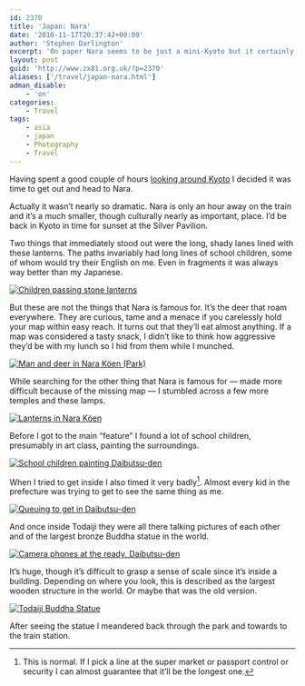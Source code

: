 ```yaml
---
id: 2370
title: 'Japan: Nara'
date: '2010-11-17T20:37:42+00:00'
author: 'Stephen Darlington'
excerpt: 'On paper Nara seems to be just a mini-Kyoto but it certainly has a charm of its own.'
layout: post
guid: 'http://www.zx81.org.uk/?p=2370'
aliases: ['/travel/japan-nara.html']
adman_disable:
    - 'on'
categories:
    - Travel
tags:
    - asia
    - japan
    - Photography
    - Travel
---
```


Having spent a good couple of hours [looking around Kyoto](http://www.zx81.org.uk/travel/japan-kyoto.html) I decided it was time to get out and head to Nara.

Actually it wasn’t nearly so dramatic. Nara is only an hour away on the train and it’s a much smaller, though culturally nearly as important, place. I’d be back in Kyoto in time for sunset at the Silver Pavilion.

Two things that immediately stood out were the long, shady lanes lined with these lanterns. The paths invariably had long lines of school children, some of whom would try their English on me. Even in fragments it was always way better than my Japanese.

[![Children passing stone lanterns](https://i0.wp.com/farm5.staticflickr.com/4112/5094352720_c91b8eed24.jpg?resize=333%2C500)](http://www.flickr.com/photos/stephendarlington/5094352720/ "Children passing stone lanterns by stephendarlington, on Flickr")

But these are not the things that Nara is famous for. It’s the deer that roam everywhere. They are curious, tame and a menace if you carelessly hold your map within easy reach. It turns out that they’ll eat almost anything. If a map was considered a tasty snack, I didn’t like to think how aggressive they’d be with my lunch so I hid from them while I munched.

[![Man and deer in Nara Köen (Park)](https://i0.wp.com/farm5.staticflickr.com/4111/5094353150_6e42c8ec13.jpg?resize=500%2C333)](http://www.flickr.com/photos/stephendarlington/5094353150/ "Man and deer in Nara Köen (Park) by stephendarlington, on Flickr")

While searching for the other thing that Nara is famous for — made more difficult because of the missing map — I stumbled across a few more temples and these lamps.

[![Lanterns in Nara Köen](https://i0.wp.com/farm5.staticflickr.com/4151/5094353396_9e0eab2c01.jpg?resize=500%2C333)](http://www.flickr.com/photos/stephendarlington/5094353396/ "Lanterns in Nara Köen by stephendarlington, on Flickr")

Before I got to the main “feature” I found a lot of school children, presumably in art class, painting the surroundings.

[![School children painting Daibutsu-den](https://i0.wp.com/farm5.staticflickr.com/4111/5094353870_948624058f.jpg?resize=500%2C333)](http://www.flickr.com/photos/stephendarlington/5094353870/ "School children painting Daibutsu-den by stephendarlington, on Flickr")

When I tried to get inside I also timed it very badly[^1]. Almost every kid in the prefecture was trying to get to see the same thing as me.

[![Queuing to get in Daibutsu-den](https://i0.wp.com/farm5.staticflickr.com/4084/5093754529_abcb0d2173.jpg?resize=500%2C333)](http://www.flickr.com/photos/stephendarlington/5093754529/ "Queuing to get in Daibutsu-den by stephendarlington, on Flickr")

And once inside Todaiji they were all there talking pictures of each other and of the largest bronze Buddha statue in the world.

[![Camera phones at the ready, Daibutsu-den](https://i0.wp.com/farm5.staticflickr.com/4133/5094354584_a0feb5085d.jpg?resize=500%2C333)](http://www.flickr.com/photos/stephendarlington/5094354584/ "Camera phones at the ready, Daibutsu-den by stephendarlington, on Flickr")

It’s huge, though it’s difficult to grasp a sense of scale since it’s inside a building. Depending on where you look, this is described as the largest wooden structure in the world. Or maybe that was the old version.

[![Todaiji Buddha Statue](https://i0.wp.com/farm5.staticflickr.com/4154/5176003732_004af1bab8.jpg?resize=500%2C333)](http://www.flickr.com/photos/stephendarlington/5176003732/ "Todaiji Buddha Statue by stephendarlington, on Flickr")

After seeing the statue I meandered back through the park and towards to the train station.
[^1]: This is normal. If I pick a line at the super market or passport control or security I can almost guarantee that it’ll be the longest one.
